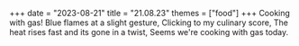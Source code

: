 +++
date = "2023-08-21"
title = "21.08.23"
themes = ["food"]
+++
Cooking with gas!
Blue flames at a slight gesture,
Clicking to my culinary score,
The heat rises fast and its gone in a twist,
Seems we're cooking with gas today.
